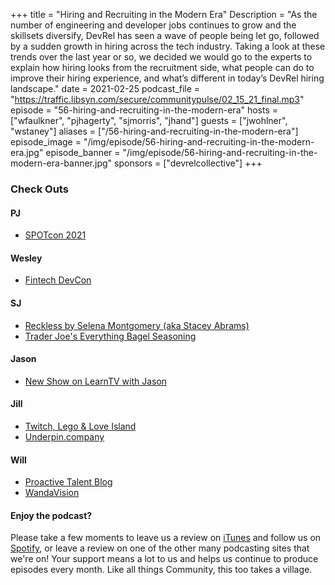 +++
title = "Hiring and Recruiting in the Modern Era"
Description = "As the number of engineering and developer jobs continues to grow and the skillsets diversify, DevRel has seen a wave of people being let go, followed by a sudden growth in hiring across the tech industry. Taking a look at these trends over the last year or so, we decided we would go to the experts to explain how hiring looks from the recruitment side, what people can do to improve their hiring experience, and what’s different in today’s DevRel hiring landscape."
date = 2021-02-25
podcast_file = "https://traffic.libsyn.com/secure/communitypulse/02_15_21_final.mp3"
episode = "56-hiring-and-recruiting-in-the-modern-era"
hosts = ["wfaulkner", "pjhagerty", "sjmorris", "jhand"]
guests = ["jwohlner", "wstaney"]
aliases = ["/56-hiring-and-recruiting-in-the-modern-era"]
episode_image = "/img/episode/56-hiring-and-recruiting-in-the-modern-era.jpg"
episode_banner = "/img/episode/56-hiring-and-recruiting-in-the-modern-era-banner.jpg"
sponsors = ["devrelcollective"]
+++

### Check Outs

#### PJ

- [SPOTcon 2021](https://spotcon.scoutapm.com/2021/)

#### Wesley
- [Fintech DevCon](https://fintechdevcon.io/#share)

#### SJ

- [Reckless by Selena Montgomery (aka Stacey Abrams)](https://selenamontgomery.com/)
- [Trader Joe's Everything Bagel Seasoning](https://www.traderjoes.com/FearlessFlyer/Article/5768)

#### Jason

- [New Show on LearnTV with Jason](https://jhand.dev/learntv) 

#### Jill

- [Twitch, Lego & Love Island](https://www.twitch.tv/jillwohlner/)
- [Underpin.company](https://www.underpin.company/)

#### Will

- [Proactive Talent Blog](https://proactivetalent.com/blog)
- [WandaVision](https://www.imdb.com/title/tt9140560/)

#### Enjoy the podcast?
Please take a few moments to leave us a review on [iTunes](https://itunes.apple.com/us/podcast/community-pulse/id1218368182?mt=2) and follow us on [Spotify](https://open.spotify.com/show/3I7g5WfMSgpWu38zZMjet?si=565TMb81SaWwrJYbAIeOxQ), or leave a review on one of the other many podcasting sites that we're on! Your support means a lot to us and helps us continue to produce episodes every month. Like all things Community, this too takes a village.
